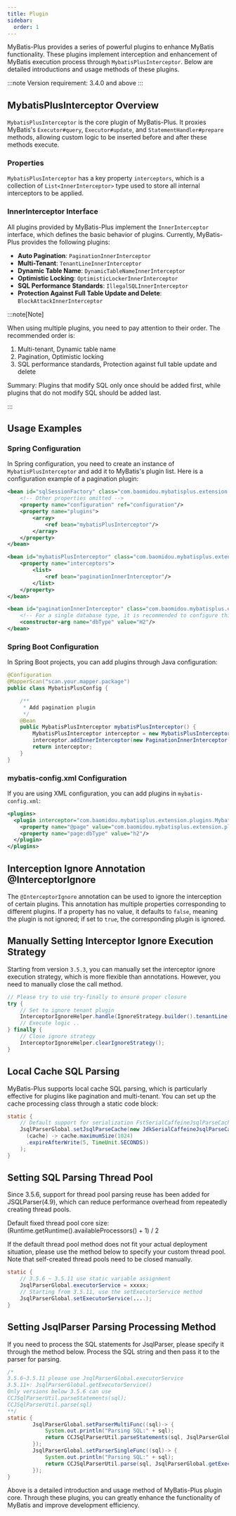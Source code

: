```yaml
---
title: Plugin
sidebar:
  order: 1
---
```


MyBatis-Plus provides a series of powerful plugins to enhance MyBatis functionality. These plugins implement interception and enhancement of MyBatis execution process through `MybatisPlusInterceptor`. Below are detailed introductions and usage methods of these plugins.

:::note
Version requirement: 3.4.0 and above
:::

## MybatisPlusInterceptor Overview

`MybatisPlusInterceptor` is the core plugin of MyBatis-Plus. It proxies MyBatis's `Executor#query`, `Executor#update`, and `StatementHandler#prepare` methods, allowing custom logic to be inserted before and after these methods execute.

### Properties

`MybatisPlusInterceptor` has a key property `interceptors`, which is a collection of `List<InnerInterceptor>` type used to store all internal interceptors to be applied.

### InnerInterceptor Interface

All plugins provided by MyBatis-Plus implement the `InnerInterceptor` interface, which defines the basic behavior of plugins. Currently, MyBatis-Plus provides the following plugins:

- **Auto Pagination**: `PaginationInnerInterceptor`
- **Multi-Tenant**: `TenantLineInnerInterceptor`
- **Dynamic Table Name**: `DynamicTableNameInnerInterceptor`
- **Optimistic Locking**: `OptimisticLockerInnerInterceptor`
- **SQL Performance Standards**: `IllegalSQLInnerInterceptor`
- **Protection Against Full Table Update and Delete**: `BlockAttackInnerInterceptor`

:::note[Note]

When using multiple plugins, you need to pay attention to their order. The recommended order is:

1. Multi-tenant, Dynamic table name
2. Pagination, Optimistic locking
3. SQL performance standards, Protection against full table update and delete

Summary: Plugins that modify SQL only once should be added first, while plugins that do not modify SQL should be added last.

:::

## Usage Examples

### Spring Configuration

In Spring configuration, you need to create an instance of `MybatisPlusInterceptor` and add it to MyBatis's plugin list. Here is a configuration example of a pagination plugin:

```xml
<bean id="sqlSessionFactory" class="com.baomidou.mybatisplus.extension.spring.MybatisSqlSessionFactoryBean">
    <!-- Other properties omitted -->
    <property name="configuration" ref="configuration"/>
    <property name="plugins">
        <array>
            <ref bean="mybatisPlusInterceptor"/>
        </array>
    </property>
</bean>

<bean id="mybatisPlusInterceptor" class="com.baomidou.mybatisplus.extension.plugins.MybatisPlusInterceptor">
    <property name="interceptors">
        <list>
            <ref bean="paginationInnerInterceptor"/>
        </list>
    </property>
</bean>

<bean id="paginationInnerInterceptor" class="com.baomidou.mybatisplus.extension.plugins.inner.PaginationInnerInterceptor">
    <!-- For a single database type, it is recommended to configure this value to avoid fetching the database type for each pagination -->
    <constructor-arg name="dbType" value="H2"/>
</bean>
```

### Spring Boot Configuration

In Spring Boot projects, you can add plugins through Java configuration:

```java
@Configuration
@MapperScan("scan.your.mapper.package")
public class MybatisPlusConfig {

    /**
     * Add pagination plugin
     */
    @Bean
    public MybatisPlusInterceptor mybatisPlusInterceptor() {
        MybatisPlusInterceptor interceptor = new MybatisPlusInterceptor();
        interceptor.addInnerInterceptor(new PaginationInnerInterceptor(DbType.H2));
        return interceptor;
    }
}
```

### mybatis-config.xml Configuration

If you are using XML configuration, you can add plugins in `mybatis-config.xml`:

```xml
<plugins>
  <plugin interceptor="com.baomidou.mybatisplus.extension.plugins.MybatisPlusInterceptor">
    <property name="@page" value="com.baomidou.mybatisplus.extension.plugins.inner.PaginationInnerInterceptor"/>
    <property name="page:dbType" value="h2"/>
  </plugin>
</plugins>
```

## Interception Ignore Annotation @InterceptorIgnore

The `@InterceptorIgnore` annotation can be used to ignore the interception of certain plugins. This annotation has multiple properties corresponding to different plugins. If a property has no value, it defaults to `false`, meaning the plugin is not ignored; if set to `true`, the corresponding plugin is ignored.

## Manually Setting Interceptor Ignore Execution Strategy

Starting from version `3.5.3`, you can manually set the interceptor ignore execution strategy, which is more flexible than annotations. However, you need to manually close the call method.

```java
// Please try to use try-finally to ensure proper closure
try { 
    // Set to ignore tenant plugin
    InterceptorIgnoreHelper.handle(IgnoreStrategy.builder().tenantLine(true).build());
    // Execute logic ..
} finally {
    // Close ignore strategy
	InterceptorIgnoreHelper.clearIgnoreStrategy();
}
```

## Local Cache SQL Parsing

MyBatis-Plus supports local cache SQL parsing, which is particularly effective for plugins like pagination and multi-tenant. You can set up the cache processing class through a static code block:

```java
static {
    // Default support for serialization FstSerialCaffeineJsqlParseCache, JdkSerialCaffeineJsqlParseCache
    JsqlParserGlobal.setJsqlParseCache(new JdkSerialCaffeineJsqlParseCache(
      (cache) -> cache.maximumSize(1024)
      .expireAfterWrite(5, TimeUnit.SECONDS))
    );
}
```
## Setting SQL Parsing Thread Pool

Since 3.5.6, support for thread pool parsing reuse has been added for JSQLParser(4.9), which can reduce performance overhead from repeatedly creating thread pools.

Default fixed thread pool core size: (Runtime.getRuntime().availableProcessors() + 1) / 2

If the default thread pool method does not fit your actual deployment situation, please use the method below to specify your custom thread pool. Note that self-created thread pools need to be closed manually.
```java
static {
	// 3.5.6 ~ 3.5.11 use static variable assignment
	JsqlParserGlobal.executorService = xxxxx;
	// Starting from 3.5.11, use the setExecutorService method
	JsqlParserGlobal.setExecutorService(....);
}
```

## Setting JsqlParser Parsing Processing Method
If you need to process the SQL statements for JsqlParser, please specify it through the method below. Process the SQL string and then pass it to the parser for parsing.
```java
/*
3.5.6~3.5.11 please use JsqlParserGlobal.executorService
3.5.11+: JsqlParserGlobal.getExecutorService()
Only versions below 3.5.6 can use 
CCJSqlParserUtil.parseStatements(sql);
CCJSqlParserUtil.parse(sql)
**/ 
static {
        JsqlParserGlobal.setParserMultiFunc((sql)-> {
            System.out.println("Parsing SQL:" + sql);
            return CCJSqlParserUtil.parseStatements(sql, JsqlParserGlobal.getExecutorService(), null);
        });
        JsqlParserGlobal.setParserSingleFunc((sql)-> {
            System.out.println("Parsing SQL:" + sql);
            return CCJSqlParserUtil.parse(sql, JsqlParserGlobal.getExecutorService(), null);
        });
}
```

Above is a detailed introduction and usage method of MyBatis-Plus plugin core. Through these plugins, you can greatly enhance the functionality of MyBatis and improve development efficiency.
